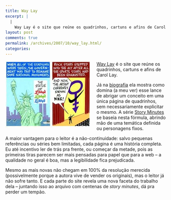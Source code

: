 ```yaml
---
title: Way Lay
excerpt: |
  |
    Way Lay é o site que reúne os quadrinhos, cartuns e afins de Carol Lay. Já na biografia ela mostra como domina (a meu ver) esse lance de abrigar um conceito em uma única página de quadrinhos, sem necessariamente explicitar...
layout: post
comments: true
permalink: /archives/2007/10/way_lay.html/
categories:
---
```

<span class="mt-enclosure mt-enclosure-image"><img alt="way_lay.jpg" src="/archives/img/way_lay.jpg" width="265" height="206" class="mt-image-left" style="float: left; margin: 0 20px 20px 0;" /></span>[Way Lay][1] é o site que reúne os quadrinhos, cartuns e afins de Carol Lay.

Já na [biografia][2] ela mostra como domina (a meu ver) esse lance de abrigar um conceito em uma única página de quadrinhos, sem necessariamente explicitar o mesmo. A série [Story Minutes][3] se baseia nesta fórmula, abrindo mão de uma temática definida ou personagens fixos.

A maior vantagem para o leitor é a não-continuidade: salvo pequenas referências ou séries bem limitadas, cada página é uma história completa. Eu até incentivo ler de trás pra frente, ou começar da metade, pois as primeiras tiras parecem ser mais pensadas para papel que para a web &#8211; a qualidade no geral é boa, mas a legibilidade fica prejudicada.

Mesmo as mais novas não chegam em 100% da resolução merecida (possivelmente porque a autora vive de vender os originais), mas o leitor já não sofre tanto. E cada parte do site revela uma nova faceta do trabalho dela &#8211; juntando isso ao arquivo com centenas de *story minutes*, dá pra perder um tempão.

 [1]: http://www.waylay.com/
 [2]: http://www.waylay.com/Bio/BioMain.html
 [3]: http://www.waylay.com/Store/OrigPages/Originals.html
